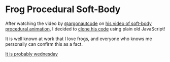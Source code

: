 # Frog Procedural Soft-Body

After watching the video by [@argonautcode](https://www.youtube.com/@argonautcode) on [his video of soft-body procedural animation](https://www.youtube.com/watch?v=GXh0Vxg7AnQ), I decided to [clone his code](https://github.com/argonautcode/soft-body-proc-anim) using plain old JavaScript!

It is well known at work that I love frogs, and everyone who knows me personally can confirm this as a fact.

[It is probably wednesday](https://it-is-wednesday.vercel.app/)

